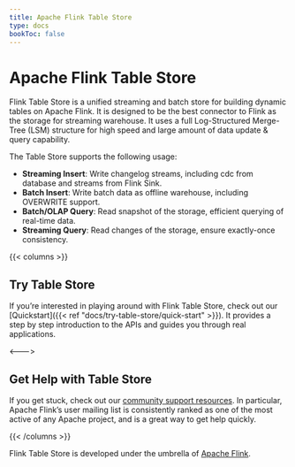 ```yaml
---
title: Apache Flink Table Store
type: docs
bookToc: false
---
```

<!--
Licensed to the Apache Software Foundation (ASF) under one
or more contributor license agreements.  See the NOTICE file
distributed with this work for additional information
regarding copyright ownership.  The ASF licenses this file
to you under the Apache License, Version 2.0 (the
"License"); you may not use this file except in compliance
with the License.  You may obtain a copy of the License at

  http://www.apache.org/licenses/LICENSE-2.0

Unless required by applicable law or agreed to in writing,
software distributed under the License is distributed on an
"AS IS" BASIS, WITHOUT WARRANTIES OR CONDITIONS OF ANY
KIND, either express or implied.  See the License for the
specific language governing permissions and limitations
under the License.
-->

# Apache Flink Table Store

Flink Table Store is a unified streaming and batch store for building dynamic
tables on Apache Flink. It is designed to be the best connector to Flink as
the storage for streaming warehouse. It uses a full Log-Structured Merge-Tree
(LSM) structure for high speed and large amount of data update & query capability.

The Table Store supports the following usage:
- **Streaming Insert**: Write changelog streams, including cdc from database and streams from Flink Sink.
- **Batch Insert**: Write batch data as offline warehouse, including OVERWRITE support.
- **Batch/OLAP Query**: Read snapshot of the storage, efficient querying of real-time data.
- **Streaming Query**: Read changes of the storage, ensure exactly-once consistency.

{{< columns >}}
## Try Table Store

If you’re interested in playing around with Flink Table Store, check out our
[Quickstart]({{< ref "docs/try-table-store/quick-start" >}}). It provides a step by
step introduction to the APIs and guides you through real applications.

<--->

## Get Help with Table Store

If you get stuck, check out our [community support
resources](https://flink.apache.org/community.html). In particular, Apache
Flink’s user mailing list is consistently ranked as one of the most active of
any Apache project, and is a great way to get help quickly.

{{< /columns >}}

Flink Table Store is developed under the umbrella of
[Apache Flink](https://flink.apache.org/).
